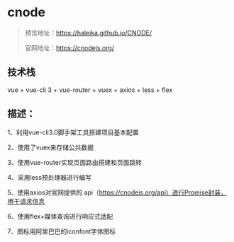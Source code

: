 # cnode

> 预览地址：https://haleika.github.io/CNODE/

>官网地址：https://cnodejs.org/

## 技术栈

vue + vue-cli 3 + vue-router + vuex + axios + less + flex

## 描述：

1、利用vue-cli3.0脚手架工具搭建项目基本配置

2、使用了vuex来存储公共数据

3、使用vue-router实现页面路由搭建和页面跳转

4、采用less预处理器进行编写

5、使用axios对官网提供的 api（https://cnodejs.org/api）进行Promise封装，用于请求信息

6、使用flex+媒体查询进行响应式适配

7、图标用阿里巴巴的iconfont字体图标
